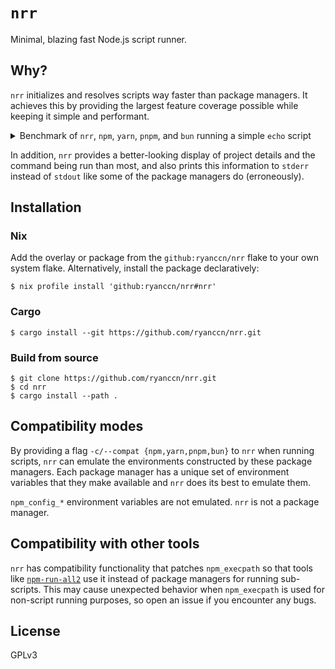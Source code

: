 # `nrr`

Minimal, blazing fast Node.js script runner.

## Why?

`nrr` initializes and resolves scripts way faster than package managers. It achieves this by providing the largest feature coverage possible while keeping it simple and performant.

<details>

<summary>Benchmark of <code>nrr</code>, <code>npm</code>, <code>yarn</code>, <code>pnpm</code>, and <code>bun</code> running a simple <code>echo</code> script</summary>

| Command |   Mean [ms] | Min [ms] | Max [ms] |     Relative |
| :------ | ----------: | -------: | -------: | -----------: |
| `nrr`   |   5.7 ± 0.4 |      5.1 |      8.0 |         1.00 |
| `bun`   |   7.8 ± 0.5 |      7.2 |      9.4 |  1.37 ± 0.13 |
| `yarn`  | 146.3 ± 1.3 |    145.0 |    149.7 | 25.79 ± 1.93 |
| `npm`   | 159.9 ± 2.2 |    155.8 |    164.5 | 28.19 ± 2.13 |
| `pnpm`  | 223.1 ± 1.8 |    220.2 |    225.7 | 39.33 ± 2.94 |

</details>

In addition, `nrr` provides a better-looking display of project details and the command being run than most, and also prints this information to `stderr` instead of `stdout` like some of the package managers do (erroneously).

## Installation

### Nix

Add the overlay or package from the `github:ryanccn/nrr` flake to your own system flake. Alternatively, install the package declaratively:

```console
$ nix profile install 'github:ryanccn/nrr#nrr'
```

### Cargo

```console
$ cargo install --git https://github.com/ryanccn/nrr.git
```

### Build from source

```console
$ git clone https://github.com/ryanccn/nrr.git
$ cd nrr
$ cargo install --path .
```

## Compatibility modes

By providing a flag `-c/--compat {npm,yarn,pnpm,bun}` to `nrr` when running scripts, `nrr` can emulate the environments constructed by these package managers. Each package manager has a unique set of environment variables that they make available and `nrr` does its best to emulate them.

`npm_config_*` environment variables are not emulated. `nrr` is not a package manager.

## Compatibility with other tools

`nrr` has compatibility functionality that patches `npm_execpath` so that tools like [`npm-run-all2`](https://github.com/bcomnes/npm-run-all2) use it instead of package managers for running sub-scripts. This may cause unexpected behavior when `npm_execpath` is used for non-script running purposes, so open an issue if you encounter any bugs.

## License

GPLv3
